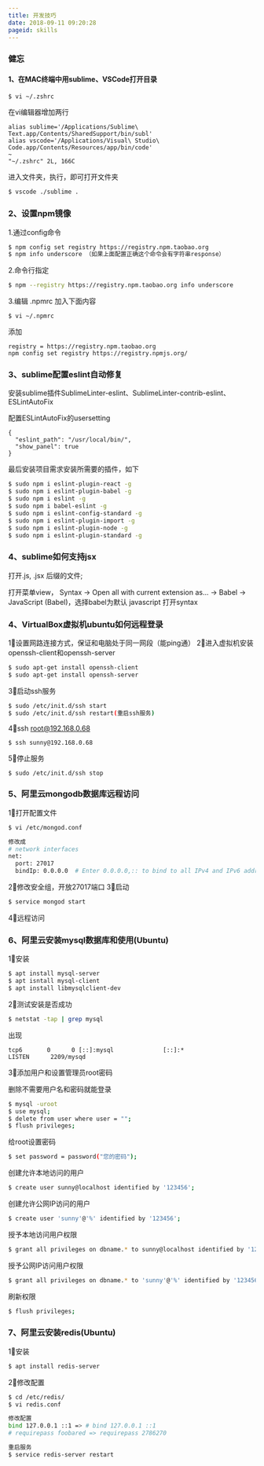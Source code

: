 ```yaml
---
title: 开发技巧
date: 2018-09-11 09:20:28
pageid: skills
---
```


### 健忘

#### 1、在MAC终端中用sublime、VSCode打开目录

```sh
$ vi ~/.zshrc
```

在vi编辑器增加两行

```
alias sublime='/Applications/Sublime\ Text.app/Contents/SharedSupport/bin/subl'
alias vscode='/Applications/Visual\ Studio\ Code.app/Contents/Resources/app/bin/code'
~                                                                                            
"~/.zshrc" 2L, 166C
```

进入文件夹，执行，即可打开文件夹

```sh
$ vscode ./sublime .
```

### 2、设置npm镜像

1.通过config命令

```sh
$ npm config set registry https://registry.npm.taobao.org
$ npm info underscore （如果上面配置正确这个命令会有字符串response）
```

2.命令行指定

```sh
$ npm --registry https://registry.npm.taobao.org info underscore
```

3.编辑 .npmrc 加入下面内容

```
$ vi ~/.npmrc
```

添加

```
registry = https://registry.npm.taobao.org
npm config set registry https://registry.npmjs.org/
```

### 3、sublime配置eslint自动修复

安装sublime插件SublimeLinter-eslint、SublimeLinter-contrib-eslint、ESLintAutoFix

配置ESLintAutoFix的usersetting

```
{
  "eslint_path": "/usr/local/bin/",
  "show_panel": true
}
```

最后安装项目需求安装所需要的插件，如下

```sh
$ sudo npm i eslint-plugin-react -g
$ sudo npm i eslint-plugin-babel -g
$ sudo npm i eslint -g
$ sudo npm i babel-eslint -g
$ sudo npm i eslint-config-standard -g
$ sudo npm i eslint-plugin-import -g
$ sudo npm i eslint-plugin-node -g
$ sudo npm i eslint-plugin-standard -g
```

### 4、sublime如何支持jsx

打开.js, .jsx 后缀的文件;

打开菜单view， Syntax -> Open all with current extension as... -> Babel -> JavaScript (Babel)，选择babel为默认 javascript 打开syntax

### 4、VirtualBox虚拟机ubuntu如何远程登录

1⃣️设置网路连接方式，保证和电脑处于同一网段（能ping通）
2⃣️进入虚拟机安装openssh-client和openssh-server

```sh
$ sudo apt-get install openssh-client
$ sudo apt-get install openssh-server
```

3⃣️启动ssh服务

```sh
$ sudo /etc/init.d/ssh start
$ sudo /etc/init.d/ssh restart(重启ssh服务)
```

4⃣️ssh root@192.168.0.68

```
$ ssh sunny@192.168.0.68
```

5⃣️停止服务

```
$ sudo /etc/init.d/ssh stop
```
### 5、阿里云mongodb数据库远程访问

1⃣️打开配置文件

```sh
$ vi /etc/mongod.conf

修改成
# network interfaces
net:
  port: 27017
  bindIp: 0.0.0.0  # Enter 0.0.0.0,:: to bind to all IPv4 and IPv6 addresses or, alternatively, use the net.bindIpAll setting.
```
2⃣️修改安全组，开放27017端口
3⃣️启动

```sh
$ service mongod start
```
4⃣️远程访问

### 6、阿里云安装mysql数据库和使用(Ubuntu)

1⃣️安装

```sh
$ apt install mysql-server
$ apt isntall mysql-client
$ apt install libmysqlclient-dev
```

2⃣️测试安装是否成功

```sh
$ netstat -tap | grep mysql
```

出现

```
tcp6       0      0 [::]:mysql              [::]:*                  LISTEN      2209/mysqd
```

3⃣️添加用户和设置管理员root密码

删除不需要用户名和密码就能登录

```sh
$ mysql -uroot
$ use mysql;
$ delete from user where user = "";
$ flush privileges;
```

给root设置密码

```sh
$ set password = password("您的密码");
```

创建允许本地访问的用户

```sh
$ create user sunny@localhost identified by '123456';
```

创建允许公网IP访问的用户

```sh
$ create user 'sunny'@'%' identified by '123456';
```

授予本地访问用户权限

```sh
$ grant all privileges on dbname.* to sunny@localhost identified by '123456';
```

授予公网IP访问用户权限

```sh
$ grant all privileges on dbname.* to 'sunny'@'%' identified by '123456';
```

刷新权限

```sh
$ flush privileges;
```

### 7、阿里云安装redis(Ubuntu)

1⃣️安装


```sh
$ apt install redis-server
```

2⃣️修改配置

```sh
$ cd /etc/redis/
$ vi redis.conf

修改配置
bind 127.0.0.1 ::1 => # bind 127.0.0.1 ::1
# requirepass foobared => requirepass 2786270

重启服务
$ service redis-server restart
```


